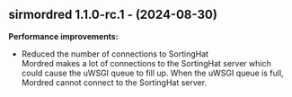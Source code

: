 ## sirmordred 1.1.0-rc.1 - (2024-08-30)

**Performance improvements:**

 * Reduced the number of connections to SortingHat\
   Mordred makes a lot of connections to the SortingHat server which
   could cause the uWSGI queue to fill up. When the uWSGI queue is full,
   Mordred cannot connect to the SortingHat server.

